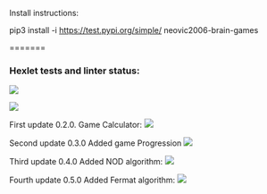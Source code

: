 Install instructions: 

pip3 install -i https://test.pypi.org/simple/ neovic2006-brain-games 

=======
### Hexlet tests and linter status:
<a href="https://codeclimate.com/github/NeoVic2006/python-project-lvl1/maintainability"><img src="https://api.codeclimate.com/v1/badges/a99a88d28ad37a79dbf6/maintainability" /></a>

<a href="https://github.com/NeoVic2006/python-project-lvl1/workflows/CI/badge.svg"><img src="https://github.com/NeoVic2006/python-project-lvl1/main/badge.svg" /></a>

First update 0.2.0. Game Calculator:
<a href="https://asciinema.org/a/PC0cFNvfiJ0ITBHYiyaFHGzyu" target="_blank"><img src="https://asciinema.org/a/PC0cFNvfiJ0ITBHYiyaFHGzyu.svg" /></a>

Second update 0.3.0 Added game Progression
<a href="https://asciinema.org/a/39kEBAxYyccFK52BzZkQFAf01" target="_blank"><img src="https://asciinema.org/a/PC0cFNvfiJ0ITBHYiyaFHGzyu.svg" /></a>

Third update 0.4.0 Added NOD algorithm:
<a href="https://asciinema.org/a/wnVusGfLuBubm8jJyQ3i1qIfe" target="_blank"><img src="https://asciinema.org/a/PC0cFNvfiJ0ITBHYiyaFHGzyu.svg" /></a>

Fourth update 0.5.0 Added Fermat algorithm:
<a href="https://asciinema.org/a/wrbnYyLgfXSPOvw2006qGRGbP" target="_blank"><img src="https://asciinema.org/a/PC0cFNvfiJ0ITBHYiyaFHGzyu.svg" /></a>



